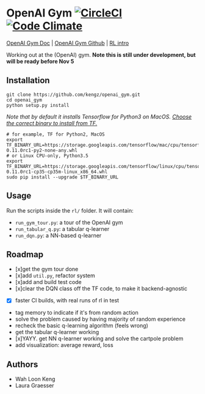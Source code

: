 # OpenAI Gym [![CircleCI](https://circleci.com/gh/kengz/openai_gym.svg?style=shield)](https://circleci.com/gh/kengz/openai_gym) [![Code Climate](https://codeclimate.com/github/kengz/openai_gym/badges/gpa.svg)](https://codeclimate.com/github/kengz/openai_gym)

[OpenAI Gym Doc](https://gym.openai.com/docs) | [OpenAI Gym Github](https://github.com/openai/gym) | [RL intro](https://gym.openai.com/docs/rl)

Working out at the (OpenAI) gym. **Note this is still under development, but will be ready before Nov 5**


## Installation

```shell
git clone https://github.com/kengz/openai_gym.git
cd openai_gym
python setup.py install
```

*Note that by default it installs Tensorflow for Python3 on MacOS. [Choose the correct binary to install from TF.](https://www.tensorflow.org/versions/r0.11/get_started/os_setup.html#pip-installation)*

```shell
# for example, TF for Python2, MacOS
export TF_BINARY_URL=https://storage.googleapis.com/tensorflow/mac/cpu/tensorflow-0.11.0rc1-py2-none-any.whl
# or Linux CPU-only, Python3.5
export TF_BINARY_URL=https://storage.googleapis.com/tensorflow/linux/cpu/tensorflow-0.11.0rc1-cp35-cp35m-linux_x86_64.whl
sudo pip install --upgrade $TF_BINARY_URL
```

## Usage

Run the scripts inside the `rl/` folder. It will contain:
- `run_gym_tour.py`: a tour of the OpenAI gym
- `run_tabular_q.py`: a tabular q-learner
- `run_dqn.py`: a NN-based q-learner


## Roadmap

- [x]get the gym tour done
- [x]add `util.py`, refactor system
- [x]add and build test code
- [x]clear the DQN class off the TF code, to make it backend-agnostic
- [x] faster CI builds, with real runs of rl in test
- tag memory to indicate if it's from random action
- solve the problem caused by having majority of random experience
- recheck the basic q-learning algorithm (feels wrong)
- get the tabular q-learner working
- [x]YAYY. get NN q-learner working and solve the cartpole problem
- add visualization: average reward, loss


## Authors

- Wah Loon Keng
- Laura Graesser
